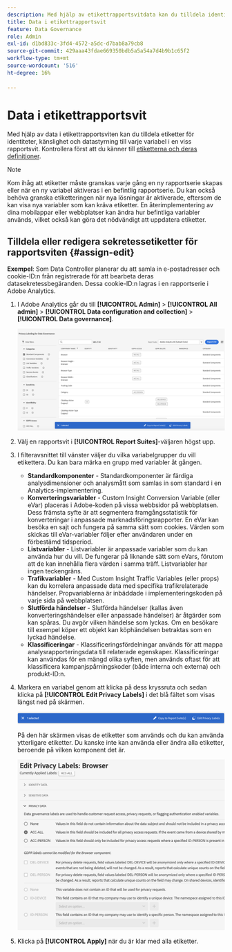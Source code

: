 ```yaml
---
description: Med hjälp av etikettrapportsvitdata kan du tilldela identiteter, känslighet och datastyrningsetiketter till varje variabel i en viss rapportserie.
title: Data i etikettrapportsvit
feature: Data Governance
role: Admin
exl-id: d1bd833c-3fd4-4572-a5dc-d7bab8a79cb8
source-git-commit: 429aaa43fdae669350bdb5a5a54a7d4b9b1c65f2
workflow-type: tm+mt
source-wordcount: '516'
ht-degree: 16%

---
```


# Data i etikettrapportsvit

Med hjälp av data i etikettrapportsviten kan du tilldela etiketter för identiteter, känslighet och datastyrning till varje variabel i en viss rapportsvit. Kontrollera först att du känner till [etiketterna och deras definitioner](/help/admin/admin/c-data-governance/data-labeling/gdpr-labels.md).

>[!NOTE]
>
>Kom ihåg att etiketter måste granskas varje gång en ny rapportserie skapas eller när en ny variabel aktiveras i en befintlig rapportserie. Du kan också behöva granska etiketteringen när nya lösningar är aktiverade, eftersom de kan visa nya variabler som kan kräva etiketter. En återimplementering av dina mobilappar eller webbplatser kan ändra hur befintliga variabler används, vilket också kan göra det nödvändigt att uppdatera etiketter.

## Tilldela eller redigera sekretessetiketter för rapportsviten {#assign-edit}

**Exempel**: Som Data Controller planerar du att samla in e-postadresser och cookie-ID:n från registrerade för att bearbeta deras datasekretessbegäranden. Dessa cookie-ID:n lagras i en rapportserie i Adobe Analytics.

1. I Adobe Analytics går du till **[!UICONTROL Admin]** > **[!UICONTROL All admin]** > **[!UICONTROL Data configuration and collection]** > **[!UICONTROL Data governance]**.

   ![Sekretessetikett](assets/privacy_rs_settings.png)

1. Välj en rapportsvit i **[!UICONTROL Report Suites]**-väljaren högst upp.

1. I filteravsnittet till vänster väljer du vilka variabelgrupper du vill etikettera. Du kan bara märka en grupp med variabler åt gången.

   * **Standardkomponenter** - Standardkomponenter är färdiga analysdimensioner och analysmått som samlas in som standard i en Analytics-implementering.
   * **Konverteringsvariabler** - Custom Insight Conversion Variable (eller eVar) placeras i Adobe-koden på vissa webbsidor på webbplatsen. Dess främsta syfte är att segmentera framgångsstatistik för konverteringar i anpassade marknadsföringsrapporter. En eVar kan besöka en sajt och fungera på samma sätt som cookies. Värden som skickas till eVar-variabler följer efter användaren under en förbestämd tidsperiod.
   * **Listvariabler** - Listvariabler är anpassade variabler som du kan använda hur du vill. De fungerar på liknande sätt som eVars, förutom att de kan innehålla flera värden i samma träff. Listvariabler har ingen teckengräns.
   * **Trafikvariabler** - Med Custom Insight Traffic Variables (eller props) kan du korrelera anpassade data med specifika trafikrelaterade händelser. Propvariablerna är inbäddade i implementeringskoden på varje sida på webbplatsen.
   * **Slutförda händelser** - Slutförda händelser (kallas även konverteringshändelser eller anpassade händelser) är åtgärder som kan spåras. Du avgör vilken händelse som lyckas. Om en besökare till exempel köper ett objekt kan köphändelsen betraktas som en lyckad händelse.
   * **Klassificeringar** - Klassificeringsfördelningar används för att mappa analysrapporteringsdata till relaterade egenskaper. Klassificeringar kan användas för en mängd olika syften, men används oftast för att klassificera kampanjspårningskoder (både interna och externa) och produkt-ID:n.

1. Markera en variabel genom att klicka på dess kryssruta och sedan klicka på **[!UICONTROL Edit Privacy Labels]** i det blå fältet som visas längst ned på skärmen.

   ![Redigera](assets/edit-label.png)

   På den här skärmen visas de etiketter som används och du kan använda ytterligare etiketter. Du kanske inte kan använda eller ändra alla etiketter, beroende på vilken komponent det är.

   ![Använda etiketter](assets/edit-labels2.png)

1. Klicka på **[!UICONTROL Apply]** när du är klar med alla etiketter.

